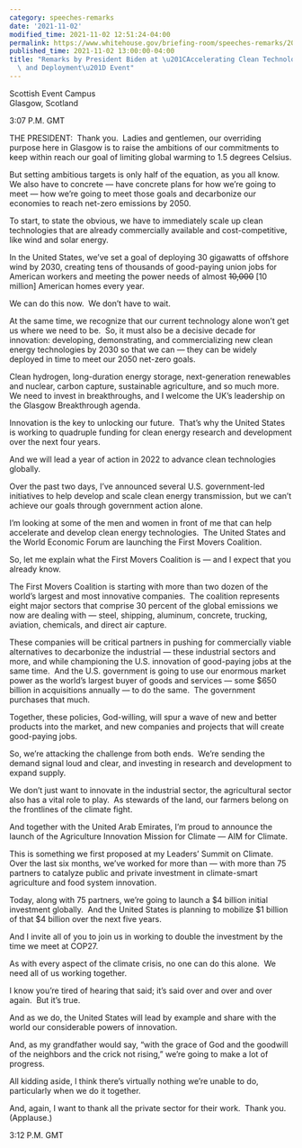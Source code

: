 ```yaml
---
category: speeches-remarks
date: '2021-11-02'
modified_time: 2021-11-02 12:51:24-04:00
permalink: https://www.whitehouse.gov/briefing-room/speeches-remarks/2021/11/02/remarks-by-president-biden-at-accelerating-clean-technology-innovation-and-deployment-event/
published_time: 2021-11-02 13:00:00-04:00
title: "Remarks by President Biden at \u201CAccelerating Clean Technology Innovation\
  \ and Deployment\u201D Event"
---
```

 
Scottish Event Campus  
Glasgow, Scotland

3:07 P.M. GMT  
  
THE PRESIDENT:  Thank you.  Ladies and gentlemen, our overriding purpose
here in Glasgow is to raise the ambitions of our commitments to keep
within reach our goal of limiting global warming to 1.5 degrees
Celsius.  
  
But setting ambitious targets is only half of the equation, as you all
know.  We also have to concrete — have concrete plans for how we’re
going to meet — how we’re going to meet those goals and decarbonize our
economies to reach net-zero emissions by 2050.  
  
To start, to state the obvious, we have to immediately scale up clean
technologies that are already commercially available and
cost-competitive, like wind and solar energy.  
  
In the United States, we’ve set a goal of deploying 30 gigawatts of
offshore wind by 2030, creating tens of thousands of good-paying union
jobs for American workers and meeting the power needs of almost
<s>10,000</s> \[10 million\] American homes every year.  
  
We can do this now.  We don’t have to wait.  
  
At the same time, we recognize that our current technology alone won’t
get us where we need to be.  So, it must also be a decisive decade for
innovation: developing, demonstrating, and commercializing new clean
energy technologies by 2030 so that we can — they can be widely deployed
in time to meet our 2050 net-zero goals.  
  
Clean hydrogen, long-duration energy storage, next-generation renewables
and nuclear, carbon capture, sustainable agriculture, and so much more. 
We need to invest in breakthroughs, and I welcome the UK’s leadership on
the Glasgow Breakthrough agenda.  
  
Innovation is the key to unlocking our future.  That’s why the United
States is working to quadruple funding for clean energy research and
development over the next four years.  
  
And we will lead a year of action in 2022 to advance clean technologies
globally.  
  
Over the past two days, I’ve announced several U.S. government-led
initiatives to help develop and scale clean energy transmission, but we
can’t achieve our goals through government action alone.  
  
I’m looking at some of the men and women in front of me that can help
accelerate and develop clean energy technologies.  The United States and
the World Economic Forum are launching the First Movers Coalition.   
  
So, let me explain what the First Movers Coalition is — and I expect
that you already know.   
  
The First Movers Coalition is starting with more than two dozen of the
world’s largest and most innovative companies.  The coalition represents
eight major sectors that comprise 30 percent of the global emissions we
now are dealing with — steel, shipping, aluminum, concrete, trucking,
aviation, chemicals, and direct air capture.  
  
These companies will be critical partners in pushing for commercially
viable alternatives to decarbonize the industrial — these industrial
sectors and more, and while championing the U.S. innovation of
good-paying jobs at the same time.  And the U.S. government is going to
use our enormous market power as the world’s largest buyer of goods and
services — some $650 billion in acquisitions annually — to do the same. 
The government purchases that much.  
  
Together, these policies, God-willing, will spur a wave of new and
better products into the market, and new companies and projects that
will create good-paying jobs.  
  
So, we’re attacking the challenge from both ends.  We’re sending the
demand signal loud and clear, and investing in research and development
to expand supply.  
  
We don’t just want to innovate in the industrial sector, the
agricultural sector also has a vital role to play.  As stewards of the
land, our farmers belong on the frontlines of the climate fight.  
  
And together with the United Arab Emirates, I’m proud to announce the
launch of the Agriculture Innovation Mission for Climate — AIM for
Climate.  
  
This is something we first proposed at my Leaders’ Summit on Climate. 
Over the last six months, we’ve worked for more than — with more than 75
partners to catalyze public and private investment in climate-smart
agriculture and food system innovation.  
  
Today, along with 75 partners, we’re going to launch a $4 billion
initial investment globally.  And the United States is planning to
mobilize $1 billion of that $4 billion over the next five years.   
  
And I invite all of you to join us in working to double the investment
by the time we meet at COP27.  
  
As with every aspect of the climate crisis, no one can do this alone. 
We need all of us working together.  
  
I know you’re tired of hearing that said; it’s said over and over and
over again.  But it’s true.  
  
And as we do, the United States will lead by example and share with the
world our considerable powers of innovation.  
  
And, as my grandfather would say, “with the grace of God and the
goodwill of the neighbors and the crick not rising,” we’re going to make
a lot of progress.  
  
All kidding aside, I think there’s virtually nothing we’re unable to do,
particularly when we do it together.  
  
And, again, I want to thank all the private sector for their work. 
Thank you.  (Applause.)  
  
3:12 P.M. GMT
